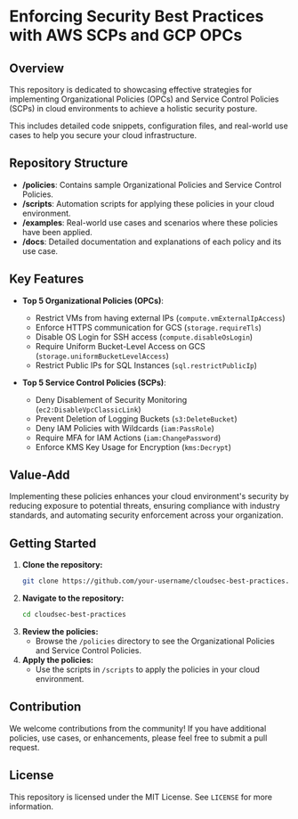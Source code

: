 # Enforcing Security Best Practices with AWS SCPs and GCP OPCs

## Overview

 This repository is dedicated to showcasing effective strategies for implementing Organizational Policies (OPCs) and Service Control Policies (SCPs) in cloud environments to achieve a holistic security posture. 

This includes detailed code snippets, configuration files, and real-world use cases to help you secure your cloud infrastructure.

## Repository Structure

- **/policies**: Contains sample Organizational Policies and Service Control Policies.
- **/scripts**: Automation scripts for applying these policies in your cloud environment.
- **/examples**: Real-world use cases and scenarios where these policies have been applied.
- **/docs**: Detailed documentation and explanations of each policy and its use case.

## Key Features

- **Top 5 Organizational Policies (OPCs)**:
  - Restrict VMs from having external IPs (`compute.vmExternalIpAccess`)
  - Enforce HTTPS communication for GCS (`storage.requireTls`)
  - Disable OS Login for SSH access (`compute.disableOsLogin`)
  - Require Uniform Bucket-Level Access on GCS (`storage.uniformBucketLevelAccess`)
  - Restrict Public IPs for SQL Instances (`sql.restrictPublicIp`)

- **Top 5 Service Control Policies (SCPs)**:
  - Deny Disablement of Security Monitoring (`ec2:DisableVpcClassicLink`)
  - Prevent Deletion of Logging Buckets (`s3:DeleteBucket`)
  - Deny IAM Policies with Wildcards (`iam:PassRole`)
  - Require MFA for IAM Actions (`iam:ChangePassword`)
  - Enforce KMS Key Usage for Encryption (`kms:Decrypt`)

## Value-Add

Implementing these policies enhances your cloud environment's security by reducing exposure to potential threats, ensuring compliance with industry standards, and automating security enforcement across your organization.

## Getting Started

1. **Clone the repository:**
    ```bash
    git clone https://github.com/your-username/cloudsec-best-practices.git
    ```
2. **Navigate to the repository:**
    ```bash
    cd cloudsec-best-practices
    ```
3. **Review the policies:**
    - Browse the `/policies` directory to see the Organizational Policies and Service Control Policies.
4. **Apply the policies:**
    - Use the scripts in `/scripts` to apply the policies in your cloud environment.

## Contribution

We welcome contributions from the community! If you have additional policies, use cases, or enhancements, please feel free to submit a pull request.

## License

This repository is licensed under the MIT License. See `LICENSE` for more information.
